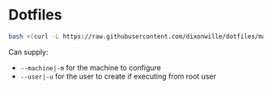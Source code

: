 # Dotfiles

```sh
bash <(curl -L https://raw.githubusercontent.com/dixonwille/dotfiles/main/install.sh)
```

Can supply:

- `--machine|-m` for the machine to configure
- `--user|-u` for the user to create if executing from root user
